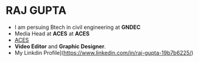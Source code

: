 # RAJ GUPTA
 - I am persuing Btech in civil engineering at **GNDEC**
- Media Head at **ACES** at **ACES** 
-  [ACES](https://www.instagram.com/invites/contact/?i=obqwto0du9i0&utm_content=3wz0dfl)
-  **Video Editor** and **Graphic Designer**.
-  My Linkdin Profile](https://www.linkedin.com/in/raj-gupta-19b7b6225/)

